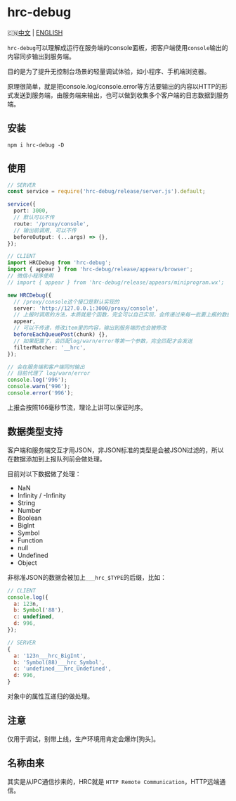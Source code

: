 # hrc-debug

🇨🇳[中文](https://github.com/hiNISAL/hrc-debug#hrc-debug) | [ENGLISH](https://github.com/hiNISAL/hrc-debug/blob/main/readme-en.md)

`hrc-debug`可以理解成运行在服务端的console面板，把客户端使用`console`输出的内容同步输出到服务端。

目的是为了提升无控制台场景的轻量调试体验，如小程序、手机端浏览器。

原理很简单，就是把console.log/console.error等方法要输出的内容以HTTP的形式发送到服务端，由服务端来输出，也可以做到收集多个客户端的日志数据到服务端。

## 安装

```shell
npm i hrc-debug -D
```

## 使用

```typescript
// SERVER
const service = require('hrc-debug/release/server.js').default;

service({
  port: 3000,
  // 默认可以不传
  route: '/proxy/console',
  // 输出前调用, 可以不传
  beforeOutput: (...args) => {},
});
```

```typescript
// CLIENT
import HRCDebug from 'hrc-debug';
import { appear } from 'hrc-debug/release/appears/browser';
// 微信小程序使用
// import { appear } from 'hrc-debug/release/appears/miniprogram.wx';

new HRCDebug({
  // /proxy/console这个接口是默认实现的
  server: 'http://127.0.0.1:3000/proxy/console',
  // 上报时调用的方法，本质就是个函数，完全可以自己实现，会传递过来每一批要上报的数据
  appear,
  // 可以不传递，修改item里的内容，输出到服务端的也会被修改
  beforeEachQueuePost(chunk) {},
  // 如果配置了，会匹配log/warn/error等第一个参数，完全匹配才会发送
  filterMatcher: '__hrc',
});

// 会在服务端和客户端同时输出
// 目前代理了 log/warn/error
console.log('996');
console.warn('996');
console.error('996');
```

上报会按照166毫秒节流，理论上讲可以保证时序。

## 数据类型支持

客户端和服务端交互才用JSON，非JSON标准的类型是会被JSON过滤的，所以在数据添加到上报队列前会做处理。

目前对以下数据做了处理：

- NaN
- Infinity / -Infinity
- String
- Number
- Boolean
- BigInt
- Symbol
- Function
- null
- Undefined
- Object

非标准JSON的数据会被加上`___hrc_$TYPE`的后缀，比如：

```js
// CLIENT
console.log({
  a: 123n,
  b: Symbol('88'),
  c: undefined,
  d: 996,
});

// SERVER
{
  a: '123n___hrc_BigInt',
  b: 'Symbol(88)___hrc_Symbol',
  c: 'undefined___hrc_Undefined',
  d: 996,
}
```

对象中的属性互递归的做处理。

## 注意

仅用于调试，别带上线，生产环境用肯定会爆炸[狗头]。

## 名称由来

其实是从IPC通信抄来的，HRC就是 `HTTP Remote Communication`，HTTP远端通信。
